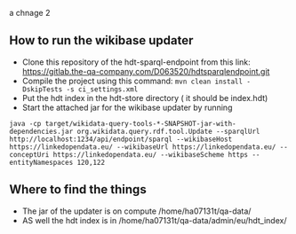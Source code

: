 a chnage 2
## How to run the wikibase updater

- Clone this repository of the hdt-sparql-endpoint from this link: https://gitlab.the-qa-company.com/D063520/hdtsparqlendpoint.git
- Compile the project using this command: `mvn clean install -DskipTests -s ci_settings.xml`
- Put the hdt index in the hdt-store directory ( it should be index.hdt)
- Start the attached jar for the wikibase updater by running 
```
java -cp target/wikidata-query-tools-*-SNAPSHOT-jar-with-dependencies.jar org.wikidata.query.rdf.tool.Update --sparqlUrl http://localhost:1234/api/endpoint/sparql --wikibaseHost https://linkedopendata.eu/ --wikibaseUrl https://linkedopendata.eu/ --conceptUri https://linkedopendata.eu/ --wikibaseScheme https --entityNamespaces 120,122
```

## Where to find the things

- The jar of the updater is on compute /home/ha07131t/qa-data/
- AS well the hdt index is in /home/ha07131t/qa-data/admin/eu/hdt_index/
